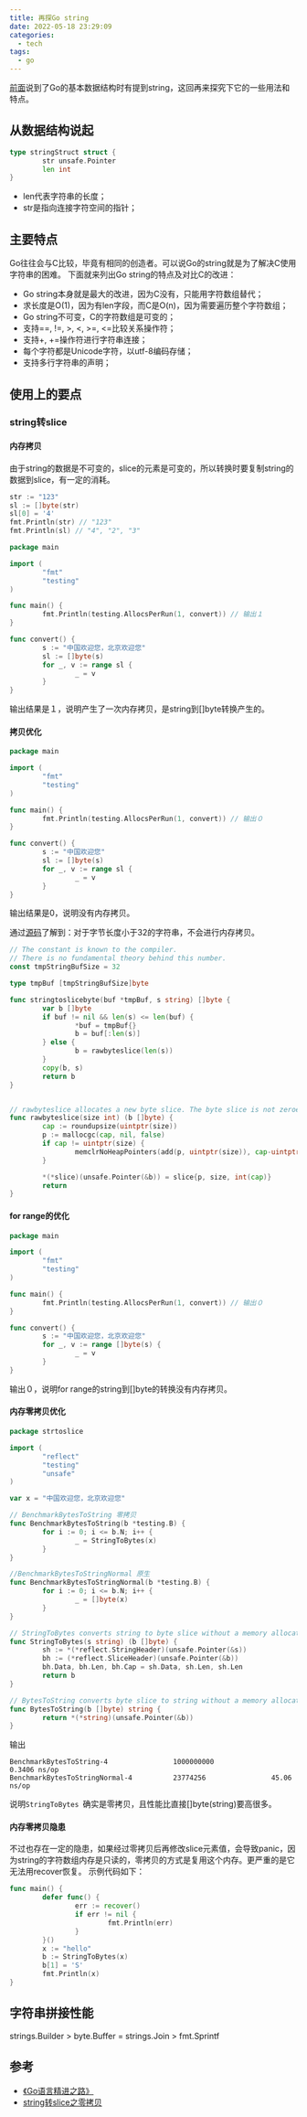 ```yaml
---
title: 再探Go string
date: 2022-05-18 23:29:09
categories:
  - tech
tags:
  - go
---
```


[前面](https://www.cwalker.top/a/127.html)说到了Go的基本数据结构时有提到string，这回再来探究下它的一些用法和特点。


<!-- more -->

## 从数据结构说起
```go
type stringStruct struct {
        str unsafe.Pointer
        len int
}
```

- len代表字符串的长度；
- str是指向连接字符空间的指针；

## 主要特点
Go往往会与C比较，毕竟有相同的创造者。可以说Go的string就是为了解决C使用字符串的困难。
下面就来列出Go string的特点及对比C的改进：
- Go string本身就是最大的改进，因为C没有，只能用字符数组替代；
- 求长度是O(1)，因为有len字段，而C是O(n)，因为需要遍历整个字符数组；
- Go string不可变，C的字符数组是可变的；
- 支持==, !=, >, <, >=, <=比较关系操作符；
- 支持+, +=操作符进行字符串连接；
- 每个字符都是Unicode字符，以utf-8编码存储；
- 支持多行字符串的声明；

## 使用上的要点

### string转slice

#### 内存拷贝

由于string的数据是不可变的，slice的元素是可变的，所以转换时要复制string的数据到slice，有一定的消耗。

```go
str := "123"
sl := []byte(str)
sl[0] = '4'
fmt.Println(str) // "123"
fmt.Println(sl) // "4", "2", "3"
```

```go
package main

import (
        "fmt"
        "testing"
)

func main() {
        fmt.Println(testing.AllocsPerRun(1, convert)) // 输出１
}

func convert() {
        s := "中国欢迎您，北京欢迎您"
        sl := []byte(s)
        for _, v := range sl {
                _ = v
        }
}
```

输出结果是１，说明产生了一次内存拷贝，是string到[]byte转换产生的。

#### 拷贝优化

```go
package main

import (
        "fmt"
        "testing"
)

func main() {
        fmt.Println(testing.AllocsPerRun(1, convert)) // 输出０
}

func convert() {
        s := "中国欢迎您"
        sl := []byte(s)
        for _, v := range sl {
                _ = v
        }
}
```

输出结果是0，说明没有内存拷贝。

通过[源码](https://go.dev/src/runtime/string.go)了解到：对于字节长度小于32的字符串，不会进行内存拷贝。

```go
// The constant is known to the compiler.
// There is no fundamental theory behind this number.
const tmpStringBufSize = 32

type tmpBuf [tmpStringBufSize]byte

func stringtoslicebyte(buf *tmpBuf, s string) []byte {
        var b []byte
        if buf != nil && len(s) <= len(buf) {
                *buf = tmpBuf{}
                b = buf[:len(s)]
        } else {
                b = rawbyteslice(len(s))
        }
        copy(b, s)
        return b
}


// rawbyteslice allocates a new byte slice. The byte slice is not zeroed.
func rawbyteslice(size int) (b []byte) {
        cap := roundupsize(uintptr(size))
        p := mallocgc(cap, nil, false)
        if cap != uintptr(size) {
                memclrNoHeapPointers(add(p, uintptr(size)), cap-uintptr(size))
        }

        *(*slice)(unsafe.Pointer(&b)) = slice{p, size, int(cap)}
        return
}
```


#### for range的优化

```go
package main

import (
        "fmt"
        "testing"
)

func main() {
        fmt.Println(testing.AllocsPerRun(1, convert)) // 输出０
}

func convert() {
        s := "中国欢迎您，北京欢迎您"
        for _, v := range []byte(s) {
                _ = v
        }
}
```

输出０，说明for range的string到[]byte的转换没有内存拷贝。

#### 内存零拷贝优化

```go
package strtoslice

import (
        "reflect"
        "testing"
        "unsafe"
)

var x = "中国欢迎您，北京欢迎您"

// BenchmarkBytesToString 零拷贝
func BenchmarkBytesToString(b *testing.B) {
        for i := 0; i <= b.N; i++ {
                _ = StringToBytes(x)
        }
}

//BenchmarkBytesToStringNormal 原生
func BenchmarkBytesToStringNormal(b *testing.B) {
        for i := 0; i <= b.N; i++ {
                _ = []byte(x)
        }
}

// StringToBytes converts string to byte slice without a memory allocation.
func StringToBytes(s string) (b []byte) {
        sh := *(*reflect.StringHeader)(unsafe.Pointer(&s))
        bh := (*reflect.SliceHeader)(unsafe.Pointer(&b))
        bh.Data, bh.Len, bh.Cap = sh.Data, sh.Len, sh.Len
        return b
}

// BytesToString converts byte slice to string without a memory allocation.
func BytesToString(b []byte) string {
        return *(*string)(unsafe.Pointer(&b))
}
```

输出
```
BenchmarkBytesToString-4                1000000000               0.3406 ns/op
BenchmarkBytesToStringNormal-4          23774256                45.06 ns/op
```

说明`StringToBytes `确实是零拷贝，且性能比直接[]byte(string)要高很多。

#### 内存零拷贝隐患
不过也存在一定的隐患，如果经过零拷贝后再修改slice元素值，会导致panic，因为string的字符数组内存是只读的，零拷贝的方式是复用这个内存。更严重的是它无法用recover恢复。
示例代码如下：

```go
func main() {
        defer func() {
                err := recover()
                if err != nil {
                        fmt.Println(err)
                }
        }()
        x := "hello"
        b := StringToBytes(x)
        b[1] = 'S'
        fmt.Println(x)
}
```


## 字符串拼接性能
strings.Builder > byte.Buffer = strings.Join > fmt.Sprintf

## 参考
- [《Go语言精进之路》](https://book.douban.com/subject/35720728/)
- [string转slice之零拷贝](https://www.cnblogs.com/roverliang/p/15974867.html)

